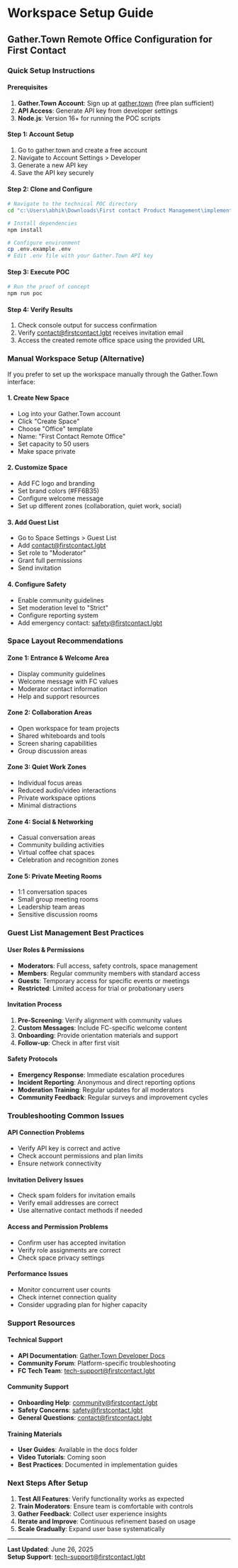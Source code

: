 # Workspace Setup Guide

## Gather.Town Remote Office Configuration for First Contact

### Quick Setup Instructions

#### Prerequisites

1. **Gather.Town Account**: Sign up at [gather.town](https://gather.town) (free plan sufficient)
2. **API Access**: Generate API key from developer settings
3. **Node.js**: Version 16+ for running the POC scripts

#### Step 1: Account Setup

1. Go to gather.town and create a free account
2. Navigate to Account Settings > Developer
3. Generate a new API key
4. Save the API key securely

#### Step 2: Clone and Configure

```bash
# Navigate to the technical POC directory
cd "c:\Users\abhik\Downloads\First contact Product Management\implementation\technical_poc"

# Install dependencies
npm install

# Configure environment
cp .env.example .env
# Edit .env file with your Gather.Town API key
```

#### Step 3: Execute POC

```bash
# Run the proof of concept
npm run poc
```

#### Step 4: Verify Results

1. Check console output for success confirmation
2. Verify contact@firstcontact.lgbt receives invitation email
3. Access the created remote office space using the provided URL

### Manual Workspace Setup (Alternative)

If you prefer to set up the workspace manually through the Gather.Town interface:

#### 1. Create New Space

- Log into your Gather.Town account
- Click "Create Space"
- Choose "Office" template
- Name: "First Contact Remote Office"
- Set capacity to 50 users
- Make space private

#### 2. Customize Space

- Add FC logo and branding
- Set brand colors (#FF6B35)
- Configure welcome message
- Set up different zones (collaboration, quiet work, social)

#### 3. Add Guest List

- Go to Space Settings > Guest List
- Add contact@firstcontact.lgbt
- Set role to "Moderator"
- Grant full permissions
- Send invitation

#### 4. Configure Safety

- Enable community guidelines
- Set moderation level to "Strict"
- Configure reporting system
- Add emergency contact: safety@firstcontact.lgbt

### Space Layout Recommendations

#### Zone 1: Entrance & Welcome Area

- Display community guidelines
- Welcome message with FC values
- Moderator contact information
- Help and support resources

#### Zone 2: Collaboration Areas

- Open workspace for team projects
- Shared whiteboards and tools
- Screen sharing capabilities
- Group discussion areas

#### Zone 3: Quiet Work Zones

- Individual focus areas
- Reduced audio/video interactions
- Private workspace options
- Minimal distractions

#### Zone 4: Social & Networking

- Casual conversation areas
- Community building activities
- Virtual coffee chat spaces
- Celebration and recognition zones

#### Zone 5: Private Meeting Rooms

- 1:1 conversation spaces
- Small group meeting rooms
- Leadership team areas
- Sensitive discussion rooms

### Guest List Management Best Practices

#### User Roles & Permissions

- **Moderators**: Full access, safety controls, space management
- **Members**: Regular community members with standard access
- **Guests**: Temporary access for specific events or meetings
- **Restricted**: Limited access for trial or probationary users

#### Invitation Process

1. **Pre-Screening**: Verify alignment with community values
2. **Custom Messages**: Include FC-specific welcome content
3. **Onboarding**: Provide orientation materials and support
4. **Follow-up**: Check in after first visit

#### Safety Protocols

- **Emergency Response**: Immediate escalation procedures
- **Incident Reporting**: Anonymous and direct reporting options
- **Moderation Training**: Regular updates for all moderators
- **Community Feedback**: Regular surveys and improvement cycles

### Troubleshooting Common Issues

#### API Connection Problems

- Verify API key is correct and active
- Check account permissions and plan limits
- Ensure network connectivity

#### Invitation Delivery Issues

- Check spam folders for invitation emails
- Verify email addresses are correct
- Use alternative contact methods if needed

#### Access and Permission Problems

- Confirm user has accepted invitation
- Verify role assignments are correct
- Check space privacy settings

#### Performance Issues

- Monitor concurrent user counts
- Check internet connection quality
- Consider upgrading plan for higher capacity

### Support Resources

#### Technical Support

- **API Documentation**: [Gather.Town Developer Docs](https://gather.town/api)
- **Community Forum**: Platform-specific troubleshooting
- **FC Tech Team**: tech-support@firstcontact.lgbt

#### Community Support

- **Onboarding Help**: community@firstcontact.lgbt
- **Safety Concerns**: safety@firstcontact.lgbt
- **General Questions**: contact@firstcontact.lgbt

#### Training Materials

- **User Guides**: Available in the docs folder
- **Video Tutorials**: Coming soon
- **Best Practices**: Documented in implementation guides

### Next Steps After Setup

1. **Test All Features**: Verify functionality works as expected
2. **Train Moderators**: Ensure team is comfortable with controls
3. **Gather Feedback**: Collect user experience insights
4. **Iterate and Improve**: Continuous refinement based on usage
5. **Scale Gradually**: Expand user base systematically

---

**Last Updated**: June 26, 2025  
**Setup Support**: tech-support@firstcontact.lgbt
